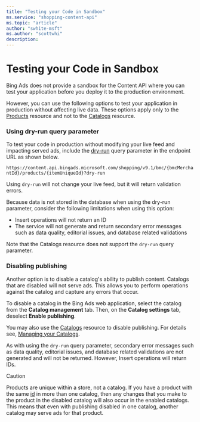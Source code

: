 ```yaml
---
title: "Testing your Code in Sandbox"
ms.service: "shopping-content-api"
ms.topic: "article"
author: "swhite-msft"
ms.author: "scottwhi"
description: 
---
```

# Testing your Code in Sandbox
Bing Ads does not provide a sandbox for the Content API where you can test your application before you deploy it to the production environment. 

However, you can use the following options to test your application in production without affecting live data. These options apply only to the [Products](../shopping-content/products-resource.md) resource and not to the [Catalogs](../shopping-content/catalogs-resource.md) resource.

### Using dry-run query parameter

To test your code in  production without modifying your live feed and impacting served ads, include the [dry-run](../shopping-content/products-resource.md#dryrun) query parameter in the endpoint URL as shown below. 

`https://content.api.bingads.microsoft.com/shopping/v9.1/bmc/{bmcMerchantId}/products/{itemUniqueId}?dry-run` 

Using `dry-run` will not change your live feed, but it will return validation errors.

Because data is not stored in the database when using the dry-run parameter, consider the following limitations when using this option:
* Insert operations will not return an ID
* The service will not generate and return secondary error messages such as data quality, editorial issues, and database related validations

Note that the Catalogs resource does not support the `dry-run` query parameter.

### Disabling publishing

Another option is to disable a catalog's ability to publish content. Catalogs that are disabled will not serve ads. This allows you to perform operations against the catalog and capture any errors that occur.  

To disable a catalog in the Bing Ads web application, select the catalog from the **Catalog management** tab. Then, on the **Catalog settings** tab, deselect **Enable publishing**. 

You may also use the [Catalogs](../shopping-content/catalogs-resource.md) resource to disable publishing. For details see, [Managing your Catalogs](../shopping-content/manage-catalogs.md).

As with using the `dry-run` query parameter, secondary error messages such as data quality, editorial issues, and database related validations are not generated and will not be returned. However, Insert operations will return IDs.

> [!CAUTION]
> Products are unique within a store, not a catalog. If you have a product with the same [id](../shopping-content/products-resource.md#productid) in more than one catalog, then any changes that you make to the product in the disabled catalog will also occur in the enabled catalogs. This means that even with publishing disabled in one catalog, another catalog may serve ads for that product. 

